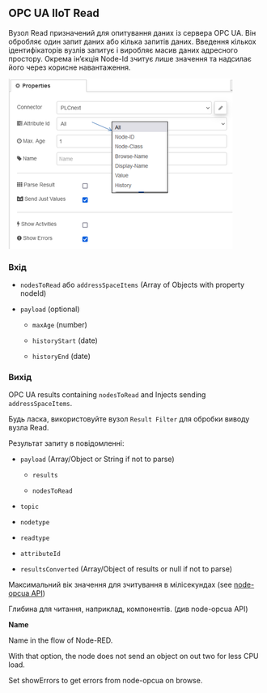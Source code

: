 ## OPC UA IIoT Read

Вузол Read призначений для опитування даних із сервера OPC UA. Він обробляє один запит даних або кілька запитів даних. Введення кількох ідентифікаторів вузлів запитує і виробляє масив даних адресного простору. Окрема ін’єкція Node-Id зчитує лише значення та надсилає його через корисне навантаження.

![image-20220611151903253](media1/image-20220611151903253.png)



### Вхід

- `nodesToRead`  або `addressSpaceItems` (Array of Objects with property nodeId) 

- `payload`    (optional) 

  - `maxAge`      (number) 

  - `historyStart`  (date) 
  - `historyEnd` (date) 

### Вихід

OPC UA results containing `nodesToRead` and Injects sending `addressSpaceItems`.

Будь ласка, використовуйте вузол `Result Filter` для обробки виводу вузла Read.

Результат запиту в повідомленні:

- `payload`    (Array/Object or String if not to parse) 

  - `results`      

  - `nodesToRead`      

- `topic` 

- `nodetype`     

- `readtype`     

- `attributeId`     

- `resultsConverted` (Array/Object of results or null if not to parse) 

Максимальний вік значення для зчитування в мілісекундах (see [node-opcua API](http://node-opcua.github.io/api_doc/classes/ReadRequest.html)) 

Глибина для читання, наприклад, компонентів. (див node-opcua API)

**Name** 

Name in the flow of Node-RED.

With that option, the node does not send an object on out two for less CPU load.

Set showErrors to get errors from node-opcua on browse.